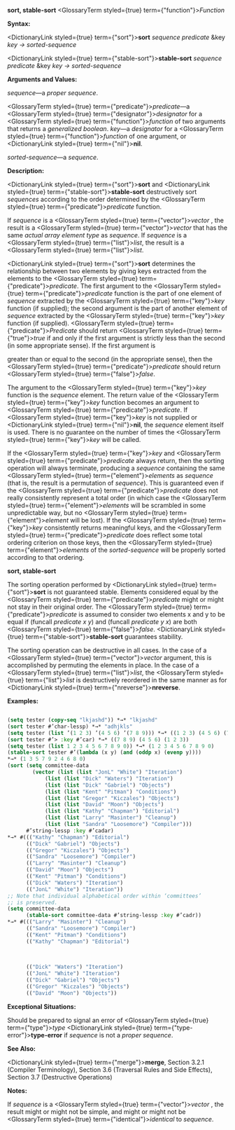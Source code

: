 **sort, stable-sort** <GlossaryTerm styled={true} term={"function"}><i>Function</i></GlossaryTerm> 



**Syntax:** 



<DictionaryLink styled={true} term={"sort"}><b>sort</b></DictionaryLink> *sequence predicate* &amp;key *key → sorted-sequence* 



<DictionaryLink styled={true} term={"stable-sort"}><b>stable-sort</b></DictionaryLink> *sequence predicate* &amp;key *key → sorted-sequence* 



**Arguments and Values:** 



*sequence*—a *proper sequence*. 



<GlossaryTerm styled={true} term={"predicate"}><i>predicate</i></GlossaryTerm>—a <GlossaryTerm styled={true} term={"designator"}><i>designator</i></GlossaryTerm> for a <GlossaryTerm styled={true} term={"function"}><i>function</i></GlossaryTerm> of two arguments that returns a *generalized boolean*. *key*—a *designator* for a <GlossaryTerm styled={true} term={"function"}><i>function</i></GlossaryTerm> of one argument, or <DictionaryLink styled={true} term={"nil"}><b>nil</b></DictionaryLink>. 



*sorted-sequence*—a *sequence*. 



**Description:** 



<DictionaryLink styled={true} term={"sort"}><b>sort</b></DictionaryLink> and <DictionaryLink styled={true} term={"stable-sort"}><b>stable-sort</b></DictionaryLink> destructively sort *sequences* according to the order determined by the <GlossaryTerm styled={true} term={"predicate"}><i>predicate</i></GlossaryTerm> function. 



If *sequence* is a <GlossaryTerm styled={true} term={"vector"}><i>vector</i></GlossaryTerm> , the result is a <GlossaryTerm styled={true} term={"vector"}><i>vector</i></GlossaryTerm> that has the same *actual array element type* as *sequence*. If *sequence* is a <GlossaryTerm styled={true} term={"list"}><i>list</i></GlossaryTerm>, the result is a <GlossaryTerm styled={true} term={"list"}><i>list</i></GlossaryTerm>. 



<DictionaryLink styled={true} term={"sort"}><b>sort</b></DictionaryLink> determines the relationship between two elements by giving keys extracted from the elements to the <GlossaryTerm styled={true} term={"predicate"}><i>predicate</i></GlossaryTerm>. The first argument to the <GlossaryTerm styled={true} term={"predicate"}><i>predicate</i></GlossaryTerm> function is the part of one element of *sequence* extracted by the <GlossaryTerm styled={true} term={"key"}><i>key</i></GlossaryTerm> function (if supplied); the second argument is the part of another element of *sequence* extracted by the <GlossaryTerm styled={true} term={"key"}><i>key</i></GlossaryTerm> function (if supplied). <GlossaryTerm styled={true} term={"predicate"}><i>Predicate</i></GlossaryTerm> should return <GlossaryTerm styled={true} term={"true"}><i>true</i></GlossaryTerm> if and only if the first argument is strictly less than the second (in some appropriate sense). If the first argument is 



greater than or equal to the second (in the appropriate sense), then the <GlossaryTerm styled={true} term={"predicate"}><i>predicate</i></GlossaryTerm> should return <GlossaryTerm styled={true} term={"false"}><i>false</i></GlossaryTerm>. 



The argument to the <GlossaryTerm styled={true} term={"key"}><i>key</i></GlossaryTerm> function is the *sequence* element. The return value of the <GlossaryTerm styled={true} term={"key"}><i>key</i></GlossaryTerm> function becomes an argument to <GlossaryTerm styled={true} term={"predicate"}><i>predicate</i></GlossaryTerm>. If <GlossaryTerm styled={true} term={"key"}><i>key</i></GlossaryTerm> is not supplied or <DictionaryLink styled={true} term={"nil"}><b>nil</b></DictionaryLink>, the *sequence* element itself is used. There is no guarantee on the number of times the <GlossaryTerm styled={true} term={"key"}><i>key</i></GlossaryTerm> will be called. 



If the <GlossaryTerm styled={true} term={"key"}><i>key</i></GlossaryTerm> and <GlossaryTerm styled={true} term={"predicate"}><i>predicate</i></GlossaryTerm> always return, then the sorting operation will always terminate, producing a *sequence* containing the same <GlossaryTerm styled={true} term={"element"}><i>elements</i></GlossaryTerm> as *sequence* (that is, the result is a permutation of *sequence*). This is guaranteed even if the <GlossaryTerm styled={true} term={"predicate"}><i>predicate</i></GlossaryTerm> does not really consistently represent a total order (in which case the <GlossaryTerm styled={true} term={"element"}><i>elements</i></GlossaryTerm> will be scrambled in some unpredictable way, but no <GlossaryTerm styled={true} term={"element"}><i>element</i></GlossaryTerm> will be lost). If the <GlossaryTerm styled={true} term={"key"}><i>key</i></GlossaryTerm> consistently returns meaningful keys, and the <GlossaryTerm styled={true} term={"predicate"}><i>predicate</i></GlossaryTerm> does reflect some total ordering criterion on those keys, then the <GlossaryTerm styled={true} term={"element"}><i>elements</i></GlossaryTerm> of the *sorted-sequence* will be properly sorted according to that ordering. 







 



 



**sort, stable-sort** 



The sorting operation performed by <DictionaryLink styled={true} term={"sort"}><b>sort</b></DictionaryLink> is not guaranteed stable. Elements considered equal by the <GlossaryTerm styled={true} term={"predicate"}><i>predicate</i></GlossaryTerm> might or might not stay in their original order. The <GlossaryTerm styled={true} term={"predicate"}><i>predicate</i></GlossaryTerm> is assumed to consider two elements x and y to be equal if (funcall *predicate x y*) and (funcall *predicate y x*) are both <GlossaryTerm styled={true} term={"false"}><i>false</i></GlossaryTerm>. <DictionaryLink styled={true} term={"stable-sort"}><b>stable-sort</b></DictionaryLink> guarantees stability. 



The sorting operation can be destructive in all cases. In the case of a <GlossaryTerm styled={true} term={"vector"}><i>vector</i></GlossaryTerm> argument, this is accomplished by permuting the elements in place. In the case of a <GlossaryTerm styled={true} term={"list"}><i>list</i></GlossaryTerm>, the <GlossaryTerm styled={true} term={"list"}><i>list</i></GlossaryTerm> is destructively reordered in the same manner as for <DictionaryLink styled={true} term={"nreverse"}><b>nreverse</b></DictionaryLink>. 



**Examples:**
```lisp

(setq tester (copy-seq "lkjashd")) *→* "lkjashd" 
(sort tester #’char-lessp) *→* "adhjkls" 
(setq tester (list ’(1 2 3) ’(4 5 6) ’(7 8 9))) *→* ((1 2 3) (4 5 6) (7 8 9)) 
(sort tester #’> :key #’car) *→* ((7 8 9) (4 5 6) (1 2 3)) 
(setq tester (list 1 2 3 4 5 6 7 8 9 0)) *→* (1 2 3 4 5 6 7 8 9 0) 
(stable-sort tester #’(lambda (x y) (and (oddp x) (evenp y)))) 
*→* (1 3 5 7 9 2 4 6 8 0) 
(sort (setq committee-data 
	    (vector (list (list "JonL" "White") "Iteration") 
		    (list (list "Dick" "Waters") "Iteration") 
		    (list (list "Dick" "Gabriel") "Objects") 
		    (list (list "Kent" "Pitman") "Conditions") 
		    (list (list "Gregor" "Kiczales") "Objects") 
		    (list (list "David" "Moon") "Objects") 
		    (list (list "Kathy" "Chapman") "Editorial") 
		    (list (list "Larry" "Masinter") "Cleanup") 
		    (list (list "Sandra" "Loosemore") "Compiler"))) 
      #’string-lessp :key #’cadar) 
*→* #((("Kathy" "Chapman") "Editorial") 
      (("Dick" "Gabriel") "Objects") 
      (("Gregor" "Kiczales") "Objects") 
      (("Sandra" "Loosemore") "Compiler") 
      (("Larry" "Masinter") "Cleanup") 
      (("David" "Moon") "Objects") 
      (("Kent" "Pitman") "Conditions") 
      (("Dick" "Waters") "Iteration") 
      (("JonL" "White") "Iteration")) 
;; Note that individual alphabetical order within ‘committees’ 
;; is preserved. 
(setq committee-data 
      (stable-sort committee-data #’string-lessp :key #’cadr)) 
*→* #((("Larry" "Masinter") "Cleanup") 
      (("Sandra" "Loosemore") "Compiler") 
      (("Kent" "Pitman") "Conditions") 
      (("Kathy" "Chapman") "Editorial") 

      
      
      (("Dick" "Waters") "Iteration") 
      (("JonL" "White") "Iteration") 
      (("Dick" "Gabriel") "Objects") 
      (("Gregor" "Kiczales") "Objects") 
      (("David" "Moon") "Objects")) 

```
**Exceptional Situations:** 



Should be prepared to signal an error of <GlossaryTerm styled={true} term={"type"}><i>type</i></GlossaryTerm> <DictionaryLink styled={true} term={"type-error"}><b>type-error</b></DictionaryLink> if *sequence* is not a *proper sequence*. 



**See Also:** 



<DictionaryLink styled={true} term={"merge"}><b>merge</b></DictionaryLink>, Section 3.2.1 (Compiler Terminology), Section 3.6 (Traversal Rules and Side Effects), Section 3.7 (Destructive Operations) 



**Notes:** 



If *sequence* is a <GlossaryTerm styled={true} term={"vector"}><i>vector</i></GlossaryTerm> , the result might or might not be simple, and might or might not be <GlossaryTerm styled={true} term={"identical"}><i>identical</i></GlossaryTerm> to *sequence*. 



